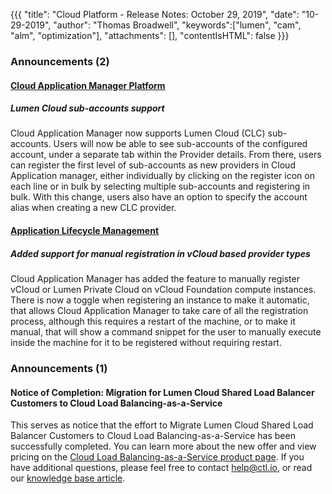 {{{
"title": "Cloud Platform - Release Notes: October 29, 2019",
"date": "10-29-2019",
"author": "Thomas Broadwell",
"keywords":["lumen", "cam", "alm", "optimization"],
"attachments": [],
"contentIsHTML": false
}}}

### Announcements (2)

#### [Cloud Application Manager Platform](https://www.ctl.io/cloud-application-manager/)

##### Lumen Cloud sub-accounts support

Cloud Application Manager now supports Lumen Cloud (CLC) sub-accounts. Users will now be able to see sub-accounts of the configured account, under a separate tab within the Provider details. From there, users can register the first level of sub-accounts as new providers in Cloud Application manager, either individually by clicking on the register icon on each line or in bulk by selecting multiple sub-accounts and registering in bulk. With this change, users also have an option to specify the account alias when creating a new CLC provider.

#### [Application Lifecycle Management](https://www.ctl.io/cloud-application-manager/application-lifecycle-management/)

##### Added support for manual registration in vCloud based provider types

Cloud Application Manager has added the feature to manually register vCloud or Lumen Private Cloud on vCloud Foundation compute instances. There is now a toggle when registering an instance to make it automatic, that allows Cloud Application Manager to take care of all the registration process, although this requires a restart of the machine, or to make it manual, that will show a command snippet for the user to manually execute inside the machine for it to be registered without requiring restart.

### Announcements (1)

#### Notice of Completion: Migration for Lumen Cloud Shared Load Balancer Customers to Cloud Load Balancing-as-a-Service

This serves as notice that the effort to Migrate Lumen Cloud Shared Load Balancer Customers to Cloud Load Balancing-as-a-Service has been successfully completed. You can learn more about the new offer and view pricing on the [Cloud Load Balancing-as-a-Service product page](https://www.ctl.io/load-balancing/). If you have additional questions, please feel free to contact [help@ctl.io](mailto:help@ctl.io), or read our [knowledge base article](../../General/LBaaS/LBaaSFAQ.md).
